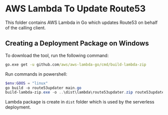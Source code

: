 # AWS Lambda To Update Route53

This folder contains AWS Lambda in Go which updates Route53 on behalf of the calling client.

## Creating a Deployment Package on Windows

To download the tool, run the following command:

```cmd
go.exe get -u github.com/aws/aws-lambda-go/cmd/build-lambda-zip
```

Run commands in powershell:

```powershell
$env:GOOS = "linux"
go build -o route53updater main.go
build-lambda-zip.exe -o ..\dist\lambda\route53updater.zip route53updater
```

Lambda package is create in `dist` folder which is used by the serverless deployment.